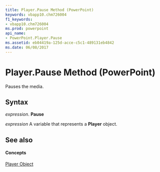 ```yaml
---
title: Player.Pause Method (PowerPoint)
keywords: vbapp10.chm726004
f1_keywords:
- vbapp10.chm726004
ms.prod: powerpoint
api_name:
- PowerPoint.Player.Pause
ms.assetid: eb04419a-125d-acce-c5c1-489131eb4842
ms.date: 06/08/2017
---
```



# Player.Pause Method (PowerPoint)

Pauses the media.


## Syntax

 _expression_. **Pause**

 _expression_ A variable that represents a **Player** object.


## See also


#### Concepts


[Player Object](player-object-powerpoint.md)

